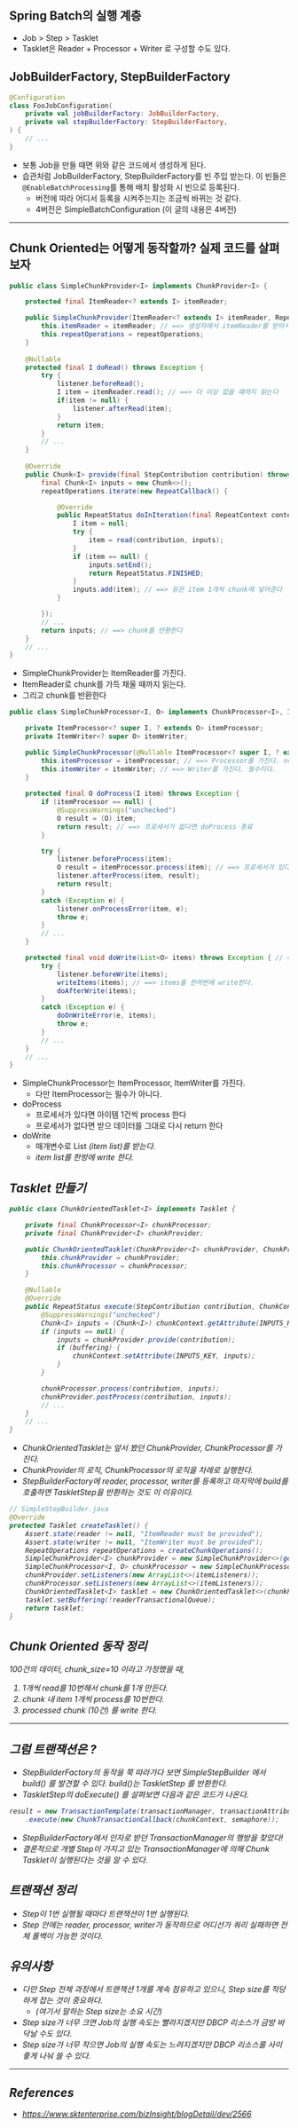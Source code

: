 ## Spring Batch의 실행 계층

- Job > Step > Tasklet
- Tasklet은 Reader + Processor + Writer 로 구성할 수도 있다.

## JobBuilderFactory, StepBuilderFactory

```kotlin
@Configuration
class FooJobConfiguration(
    private val jobBuilderFactory: JobBuilderFactory,
    private val stepBuilderFactory: StepBuilderFactory,
) {
    // ...
}
```
- 보통 Job을 만들 때면 위와 같은 코드에서 생성하게 된다.
- 습관처럼 JobBuilderFactory, StepBuilderFactory를 빈 주입 받는다. 이 빈들은 `@EnableBatchProcessing`를 통해 배치 활성화 시 빈으로 등록된다.
  - 버전에 따라 어디서 등록을 시켜주는지는 조금씩 바뀌는 것 같다.
  - 4버전은 SimpleBatchConfiguration (이 글의 내용은 4버전)

---

## Chunk Oriented는 어떻게 동작할까? 실제 코드를 살펴보자

```java
public class SimpleChunkProvider<I> implements ChunkProvider<I> {

	protected final ItemReader<? extends I> itemReader;

	public SimpleChunkProvider(ItemReader<? extends I> itemReader, RepeatOperations repeatOperations) {
		this.itemReader = itemReader; // ==> 생성자에서 itemReader를 받아서
		this.repeatOperations = repeatOperations;
	}
	
	@Nullable
	protected final I doRead() throws Exception {
		try {
			listener.beforeRead();
			I item = itemReader.read(); // ==> 더 이상 없을 때까지 읽는다
			if(item != null) {
				listener.afterRead(item);
			}
			return item;
		}
		// ...
	}
	
	@Override
	public Chunk<I> provide(final StepContribution contribution) throws Exception {
		final Chunk<I> inputs = new Chunk<>();
		repeatOperations.iterate(new RepeatCallback() {

			@Override
			public RepeatStatus doInIteration(final RepeatContext context) throws Exception {
				I item = null;
				try {
					item = read(contribution, inputs);
				}
				if (item == null) {
					inputs.setEnd();
					return RepeatStatus.FINISHED;
				}
				inputs.add(item); // ==> 읽은 item 1개씩 chunk에 넣어준다
			}

		});
        // ...
		return inputs; // ==> chunk를 반환한다
	}
	// ...
}
```
- SimpleChunkProvider는 ItemReader를 가진다.
- ItemReader로 chunk를 가득 채울 때까지 읽는다.
- 그리고 chunk를 반환한다

```java
public class SimpleChunkProcessor<I, O> implements ChunkProcessor<I>, InitializingBean {

	private ItemProcessor<? super I, ? extends O> itemProcessor;
	private ItemWriter<? super O> itemWriter;

	public SimpleChunkProcessor(@Nullable ItemProcessor<? super I, ? extends O> itemProcessor, ItemWriter<? super O> itemWriter) {
		this.itemProcessor = itemProcessor; // ==> Processor를 가진다. nullable이다.
		this.itemWriter = itemWriter; // ==> Writer를 가진다. 필수이다.
	}
	
	protected final O doProcess(I item) throws Exception {
		if (itemProcessor == null) {
			@SuppressWarnings("unchecked")
			O result = (O) item;
			return result; // ==> 프로세서가 없다면 doProcess 종료
		}

		try {
			listener.beforeProcess(item);
			O result = itemProcessor.process(item); // ==> 프로세서가 있다면 아이템 1개씩 process
			listener.afterProcess(item, result);
			return result;
		}
		catch (Exception e) {
			listener.onProcessError(item, e);
			throw e;
		}
        // ...
	}

	protected final void doWrite(List<O> items) throws Exception { // ==> 매개변수로 item list를 받는다.
		try {
			listener.beforeWrite(items);
			writeItems(items); // ==> items를 한꺼번에 write한다.
			doAfterWrite(items);
		}
		catch (Exception e) {
			doOnWriteError(e, items);
			throw e;
		}
		// ...
	}
	// ...
}
```
- SimpleChunkProcessor는 ItemProcessor, ItemWriter를 가진다.
  - 다만 ItemProcessor는 필수가 아니다.
- doProcess
  - 프로세서가 있다면 아이템 1건씩 process 한다
  - 프로세서가 없다면 받으 데이터를 그대로 다시 return 한다
- doWrite
  - 매개변수로 List<I> (item list)를 받는다.
  - item list를 한방에 write 한다.

## Tasklet 만들기

```java
public class ChunkOrientedTasklet<I> implements Tasklet {

	private final ChunkProcessor<I> chunkProcessor;
	private final ChunkProvider<I> chunkProvider;

	public ChunkOrientedTasklet(ChunkProvider<I> chunkProvider, ChunkProcessor<I> chunkProcessor) {
		this.chunkProvider = chunkProvider;
		this.chunkProcessor = chunkProcessor;
	}

	@Nullable
	@Override
	public RepeatStatus execute(StepContribution contribution, ChunkContext chunkContext) throws Exception {
		@SuppressWarnings("unchecked")
		Chunk<I> inputs = (Chunk<I>) chunkContext.getAttribute(INPUTS_KEY);
		if (inputs == null) {
			inputs = chunkProvider.provide(contribution);
			if (buffering) {
				chunkContext.setAttribute(INPUTS_KEY, inputs);
			}
		}

		chunkProcessor.process(contribution, inputs);
		chunkProvider.postProcess(contribution, inputs);
		// ...
	}
	// ...
}
```
- ChunkOrientedTasklet는 앞서 봤던 ChunkProvider, ChunkProcessor를 가진다.
- ChunkProvider의 로직, ChunkProcessor의 로직을 차례로 실행한다.
- StepBuilderFactory에 reader, processor, writer를 등록하고 마지막에 build를 호출하면 TaskletStep을 반환하는 것도 이 이유이다.
```java
// SimpleStepBuilder.java
@Override
protected Tasklet createTasklet() {
    Assert.state(reader != null, "ItemReader must be provided");
    Assert.state(writer != null, "ItemWriter must be provided");
    RepeatOperations repeatOperations = createChunkOperations();
    SimpleChunkProvider<I> chunkProvider = new SimpleChunkProvider<>(getReader(), repeatOperations);
    SimpleChunkProcessor<I, O> chunkProcessor = new SimpleChunkProcessor<>(getProcessor(), getWriter());
    chunkProvider.setListeners(new ArrayList<>(itemListeners));
    chunkProcessor.setListeners(new ArrayList<>(itemListeners));
    ChunkOrientedTasklet<I> tasklet = new ChunkOrientedTasklet<>(chunkProvider, chunkProcessor);
    tasklet.setBuffering(!readerTransactionalQueue);
    return tasklet;
} 
```

## Chunk Oriented 동작 정리

100건의 데이터, chunk_size=10 이라고 가정했을 때,

1. 1개씩 read를 10번해서 chunk를 1개 만든다.
2. chunk 내 item 1개씩 process를 10번한다.
3. processed chunk (10건) 를 write 한다.

---

## 그럼 트랜잭션은 ?

- StepBuilderFactory의 동작을 쭉 따라가다 보면 SimpleStepBuilder 에서 build() 를 발견할 수 있다. build()는 TaskletStep 를 반환한다.
- TaskletStep의 doExecute() 를 살펴보면 다음과 같은 코드가 나온다.

```java
result = new TransactionTemplate(transactionManager, transactionAttribute)
    .execute(new ChunkTransactionCallback(chunkContext, semaphore));
```

- StepBuilderFactory에서 인자로 받던 TransactionManager의 행방을 찾았다!
- 결론적으로 개별 Step이 가지고 있는 TransactionManager에 의해 Chunk Tasklet이 실행된다는 것을 알 수 있다.

## 트랜잭션 정리

- Step이 1번 실행될 때마다 트랜잭션이 1번 실행된다.
- Step 안에는 reader, processor, writer가 동작하므로 어디선가 쿼리 실패하면 전체 롤백이 가능한 것이다.

## 유의사항

- 다만 Step 전체 과정에서 트랜잭션 1개를 계속 점유하고 있으니, Step size를 적당하게 잡는 것이 중요하다.
  - (여기서 말하는 Step size는 소요 시간)
- Step size가 너무 크면 Job의 실행 속도는 빨라지겠지만 DBCP 리소스가 금방 바닥날 수도 있다.
- Step size가 너무 작으면 Job의 실행 속도는 느려지겠지만 DBCP 리소스를 사이 좋게 나눠 쓸 수 있다.

---

## References

- https://www.sktenterprise.com/bizInsight/blogDetail/dev/2566